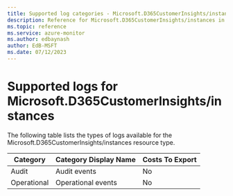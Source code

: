 ```yaml
---
title: Supported log categories - Microsoft.D365CustomerInsights/instances
description: Reference for Microsoft.D365CustomerInsights/instances in Azure Monitor Logs.
ms.topic: reference
ms.service: azure-monitor
ms.author: edbaynash
author: EdB-MSFT
ms.date: 07/12/2023
---
```

# Supported logs for Microsoft.D365CustomerInsights/instances  
<!-- Data source : arm-->


  The following table lists the types of logs available for the Microsoft.D365CustomerInsights/instances resource type.

|Category|Category Display Name|Costs To Export|
|---|---|---|
|Audit |Audit events |No |
|Operational |Operational events |No |


<!--Gen Date:  Wed Jul 12 2023 17:59:09 GMT+0300 (Israel Daylight Time)-->